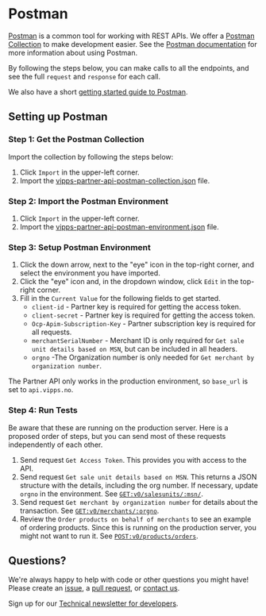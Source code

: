 <!-- START_METADATA
---
title: Postman
sidebar_position: 14
---
END_METADATA -->

# Postman

[Postman](https://www.getpostman.com/) is a common tool for working with REST APIs.
We offer a [Postman Collection](https://www.getpostman.com/collection) to make development easier.
See the [Postman documentation](https://www.getpostman.com/docs/) for more information about using Postman.

By following the steps below, you can make calls to all the
endpoints, and see the full `request` and `response` for each call.

We also have a short [getting started guide to Postman](https://github.com/vippsas/vipps-developers/blob/master/postman-guide.md).

## Setting up Postman

### Step 1: Get the Postman Collection

Import the collection by following the steps below:

1. Click `Import` in the upper-left corner.
2. Import the [vipps-partner-api-postman-collection.json](https://raw.githubusercontent.com/vippsas/vipps-partner-api/master/tools/vipps-partner-api-postman-collection.json) file.

### Step 2: Import the Postman Environment

1. Click `Import` in the upper-left corner.
2. Import the [vipps-partner-api-postman-environment.json](https://raw.githubusercontent.com/vippsas/vipps-partner-api/master/tools/vipps-partner-api-postman-environment.json) file.

### Step 3: Setup Postman Environment

1. Click the down arrow, next to the "eye" icon in the top-right corner, and select the environment you have imported.
2. Click the "eye" icon and, in the dropdown window, click `Edit` in the top-right corner.
3. Fill in the `Current Value` for the following fields to get started.
   - `client-id` - Partner key is required for getting the access token.
   - `client-secret` - Partner key is required for getting the access token.
   - `Ocp-Apim-Subscription-Key` - Partner subscription key is required for all requests.
   - `merchantSerialNumber` - Merchant ID is only required for `Get sale unit details based on MSN`, but can be included in all headers.
   - `orgno` -The Organization number is only needed for `Get merchant by organization number`.

  The Partner API only works in the production environment, so `base_url` is set to `api.vipps.no`.

### Step 4: Run Tests

Be aware that these are running on the production server.
Here is a proposed order of steps, but you can send most of these requests independently of each other.

1. Send request `Get Access Token`. This provides you with access to the API.
2. Send request `Get sale unit details based on MSN`. This returns a JSON structure with the details, including the org number. If necessary, update `orgno` in the environment. See [`GET:v0/salesunits/:msn/`](https://vippsas.github.io/vipps-partner-api/#/Sales%20units/getMSN).
3. Send request `Get merchant by organization number` for details about the transaction. See [`GET:v0/merchants/:orgno`](https://vippsas.github.io/vipps-partner-api/#/Merchants/getMerchant).
4. Review the `Order products on behalf of merchants` to see an example of ordering products. Since this is running on the production server, you might not want to run it.  See [`POST:v0/products/orders`](https://vippsas.github.io/vipps-partner-api/#/Vipps%20Product%20Orders/orderProduct).

## Questions?

We're always happy to help with code or other questions you might have!
Please create an [issue](https://github.com/vippsas/vipps-partner-api/issues),
a [pull request](https://github.com/vippsas/vipps-partner-api/pulls),
or [contact us](https://github.com/vippsas/vipps-developers/blob/master/contact.md).

Sign up for our [Technical newsletter for developers](https://github.com/vippsas/vipps-developers/tree/master/newsletters).
